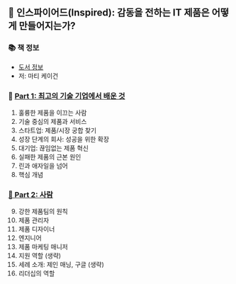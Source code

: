 ## 🚀 인스파이어드(Inspired): 감동을 전하는 IT 제품은 어떻게 만들어지는가?

### 📚 책 정보
- [도서 정보](http://www.yes24.com/Product/Goods/67512293)
- 저: 마티 케이건

### 🐣 [Part 1: 최고의 기술 기업에서 배운 것](https://github.com/saseungmin/reading_books_record_repository/tree/master/summarize_books_in_markdown/%EC%9D%B8%EC%8A%A4%ED%8C%8C%EC%9D%B4%EC%96%B4%EB%93%9C/Part%201)
1. 훌륭한 제품을 이끄는 사람
2. 기술 중심의 제품과 서비스
3. 스타트업: 제품/시장 궁합 찾기
4. 성장 단계의 회사: 성공을 위한 확장
5. 대기업: 끊임없는 제품 혁신
6. 실패한 제품의 근본 원인
7. 린과 애자일을 넘어
8. 핵심 개념


### [🤔 Part 2: 사람](https://github.com/saseungmin/reading_books_record_repository/tree/master/summarize_books_in_markdown/%EC%9D%B8%EC%8A%A4%ED%8C%8C%EC%9D%B4%EC%96%B4%EB%93%9C/Part%202)
9. 강한 제품팀의 원칙
10. 제품 관리자
11. 제품 디자이너
12. 엔지니어
13. 제품 마케팅 매니저
14. 지원 역할 (생략)
15. 세례 소개: 제인 매닝, 구글 (생략)
16. 리더십의 역할
